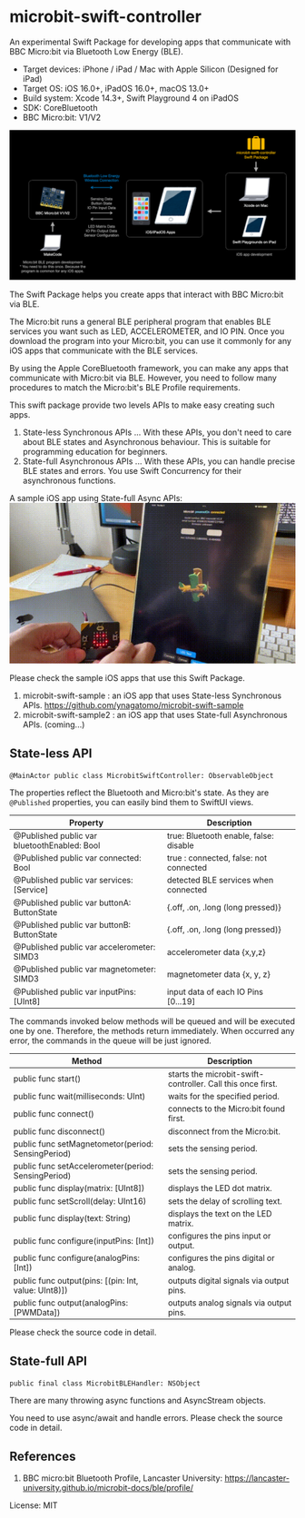 # microbit-swift-controller

An experimental Swift Package for developing apps that communicate with BBC Micro:bit via Bluetooth Low Energy (BLE).

- Target devices: iPhone / iPad / Mac with Apple Silicon (Designed for iPad)
- Target OS: iOS 16.0+, iPadOS 16.0+, macOS 13.0+
- Build system: Xcode 14.3+, Swift Playground 4 on iPadOS
- SDK: CoreBluetooth
- BBC Micro:bit: V1/V2

![AppIcon](assets/overview.png)

The Swift Package helps you create apps that interact with BBC Micro:bit via BLE.

The Micro:bit runs a general BLE peripheral program that enables BLE services you want such as LED, ACCELEROMETER, and IO PIN.
Once you download the program into your Micro:bit, you can use it commonly for any iOS apps that communicate with the BLE services.

By using the Apple CoreBluetooth framework, you can make any apps that communicate with Micro:bit via BLE.
However, you need to follow many procedures to match the Micro:bit's BLE Profile requirements.

This swift package provide two levels APIs to make easy creating such apps.

1. State-less Synchronous APIs ... With these APIs, you don't need to care about BLE states and Asynchronous behaviour. This is suitable for programming education for beginners.
1. State-full Asynchronous APIs ... With these APIs, you can handle precise BLE states and errors. You use Swift Concurrency for their asynchronous functions.

A sample iOS app using State-full Async APIs:
![api2](assets/api2.gif)

Please check the sample iOS apps that use this Swift Package.

1. microbit-swift-sample  : an iOS app that uses State-less Synchronous APIs. https://github.com/ynagatomo/microbit-swift-sample
1. microbit-swift-sample2 : an iOS app that uses State-full Asynchronous APIs. (coming...)

## State-less API

`@MainActor public class MicrobitSwiftController: ObservableObject`

The properties reflect the Bluetooth and Micro:bit's state.
As they are `@Published` properties, you can easily bind them to SwiftUI views.

| Property | Description |
| -------- | ----------- |
| @Published public var bluetoothEnabled: Bool | true: Bluetooth enable, false: disable |
| @Published public var connected: Bool | true : connected, false: not connected |
| @Published public var services: [Service] | detected BLE services when connected |
| @Published public var buttonA: ButtonState | {.off, .on, .long (long pressed)} |
| @Published public var buttonB: ButtonState | {.off, .on, .long (long pressed)} |
| @Published public var accelerometer: SIMD3<Float> | accelerometer data {x,y,z} |
| @Published public var magnetometer: SIMD3<Float> | magnetometer data {x, y, z} |
| @Published public var inputPins: [UInt8] | input data of each IO Pins [0...19] |

The commands invoked below methods will be queued and will be executed one by one.
Therefore, the methods return immediately. When occurred any error, the commands
in the queue will be just ignored.  

| Method | Description |
| ------ | ----------- |
| public func start() | starts the microbit-swift-controller. Call this once first. |
| public func wait(milliseconds: UInt) | waits for the specified period. |
| public func connect() | connects to the Micro:bit found first. |
| public func disconnect() | disconnect from the Micro:bit. |
| public func setMagnetometor(period: SensingPeriod) | sets the sensing period. |
| public func setAccelerometer(period: SensingPeriod) | sets the sensing period. |
| public func display(matrix: [UInt8]) | displays the LED dot matrix. |
| public func setScroll(delay: UInt16) | sets the delay of scrolling text. |
| public func display(text: String) | displays the text on the LED matrix. |
| public func configure(inputPins: [Int]) | configures the pins input or output. |
| public func configure(analogPins: [Int]) | configures the pins digital or analog. |
| public func output(pins: [(pin: Int, value: UInt8)]) | outputs digital signals via output pins. |
| public func output(analogPins: [PWMData]) | outputs analog signals via output pins. |

Please check the source code in detail.

## State-full API

`public final class MicrobitBLEHandler: NSObject`

There are many throwing async functions and AsyncStream objects.

You need to use async/await and handle errors.
Please check the source code in detail.

## References

1. BBC micro:bit Bluetooth Profile, Lancaster University: https://lancaster-university.github.io/microbit-docs/ble/profile/

License: MIT
